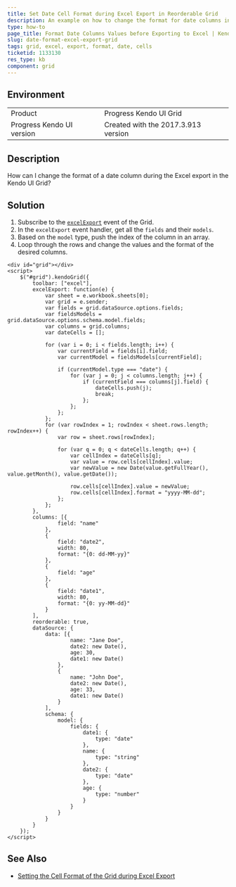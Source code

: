 ```yaml
---
title: Set Date Cell Format during Excel Export in Reorderable Grid
description: An example on how to change the format for date columns in a reorderable, dynamic Kendo UI Grid.
type: how-to
page_title: Format Date Columns Values before Exporting to Excel | Kendo UI Grid for jQuery
slug: date-format-excel-export-grid
tags: grid, excel, export, format, date, cells
ticketid: 1133130
res_type: kb
component: grid
---
```


## Environment

<table>
 <tr>
  <td>Product</td>
  <td>Progress Kendo UI Grid</td>
 </tr>
 <tr>
  <td>Progress Kendo UI version</td>
  <td>Created with the 2017.3.913 version</td>
 </tr>
</table>

## Description

How can I change the format of a date column during the Excel export in the Kendo UI Grid?

## Solution

1. Subscribe to the [`excelExport`](https://docs.telerik.com/kendo-ui/api/javascript/ui/grid/events/excelexport) event of the Grid.
1. In the `excelExport` event handler, get all the `fields` and their `models`.
1. Based on the `model` type, push the index of the column in an array.
1. Loop through the rows and change the values and the format of the desired columns.

```dojo
<div id="grid"></div>
<script>
    $("#grid").kendoGrid({
        toolbar: ["excel"],
        excelExport: function(e) {
            var sheet = e.workbook.sheets[0];
            var grid = e.sender;
            var fields = grid.dataSource.options.fields;
            var fieldsModels = grid.dataSource.options.schema.model.fields;
            var columns = grid.columns;
            var dateCells = [];

            for (var i = 0; i < fields.length; i++) {
                var currentField = fields[i].field;
                var currentModel = fieldsModels[currentField];

                if (currentModel.type === "date") {
                    for (var j = 0; j < columns.length; j++) {
                        if (currentField === columns[j].field) {
                            dateCells.push(j);
                            break;
                        };
                    };
                };
            };
            for (var rowIndex = 1; rowIndex < sheet.rows.length; rowIndex++) {
                var row = sheet.rows[rowIndex];

                for (var q = 0; q < dateCells.length; q++) {
                    var cellIndex = dateCells[q];
                    var value = row.cells[cellIndex].value;
                    var newValue = new Date(value.getFullYear(), value.getMonth(), value.getDate());

                    row.cells[cellIndex].value = newValue;
                    row.cells[cellIndex].format = "yyyy-MM-dd";
                };
            };
        },
        columns: [{
                field: "name"
            },
            {
                field: "date2",
                width: 80,
                format: "{0: dd-MM-yy}"
            },
            {
                field: "age"
            },
            {
                field: "date1",
                width: 80,
                format: "{0: yy-MM-dd}"
            }
        ],
        reorderable: true,
        dataSource: {
            data: [{
                    name: "Jane Doe",
                    date2: new Date(),
                    age: 30,
                    date1: new Date()
                },
                {
                    name: "John Doe",
                    date2: new Date(),
                    age: 33,
                    date1: new Date()
                }
            ],
            schema: {
                model: {
                    fields: {
                        date1: {
                            type: "date"
                        },
                        name: {
                            type: "string"
                        },
                        date2: {
                            type: "date"
                        },
                        age: {
                            type: "number"
                        }
                    }
                }
            }
        }
    });
</script>
```

## See Also

* [Setting the Cell Format of the Grid during Excel Export](https://docs.telerik.com/kendo-ui/controls/data-management/grid/how-to/excel/cell-format)
